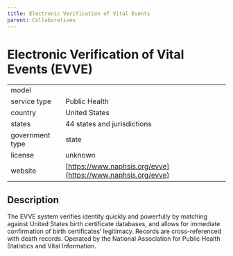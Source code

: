 ```yaml
---
title: Electronic Verification of Vital Events
parent: Collaboratives
---
```


# Electronic Verification of Vital Events (EVVE)

|                   |                                          |
|:------------------|:-----------------------------------------|
| model             | 
| service type      | Public Health
| country           | United States
| states            | 44 states and jurisdictions
| government type   | state
| license           | unknown
| website           | [https://www.naphsis.org/evve](https://www.naphsis.org/evve)

## Description
The EVVE system verifies identity quickly and powerfully by matching against United States birth certificate databases, and allows for immediate confirmation of birth certificates’ legitimacy. Records are cross-referenced with death records. Operated by the National Association for Public Health Statistics and Vital Information.
